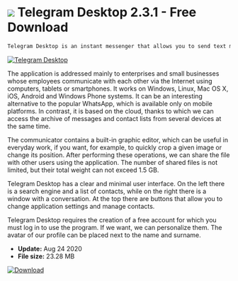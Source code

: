 # ![](https://cdn.softexe.net/static/icon/d/telegram-desktop-8532.png) Telegram Desktop 2.3.1 - Free Download

```sh
Telegram Desktop is an instant messenger that allows you to send text messages, photos, videos and files saved in various formats (doc, zip, mp3, etc.), as well as creating groups of up to 200 users.
```
[![Telegram Desktop](https://gallery.dpcdn.pl/imgc/Tools/73393/g_-_420x350_1.5_-_x20170112193601_0.jpeg)](https://softexe.net/win/internet/messenger/telegram-desktop:hecb.html)

The application is addressed mainly to enterprises and small businesses whose employees communicate with each other via the Internet using computers, tablets or smartphones. It works on Windows, Linux, Mac OS X, iOS, Android and Windows Phone systems. It can be an interesting alternative to the popular WhatsApp, which is available only on mobile platforms. In contrast, it is based on the cloud, thanks to which we can access the archive of messages and contact lists from several devices at the same time.
 
 The communicator contains a built-in graphic editor, which can be useful in everyday work, if you want, for example, to quickly crop a given image or change its position. After performing these operations, we can share the file with other users using the application. The number of shared files is not limited, but their total weight can not exceed 1.5 GB.
 
 Telegram Desktop has a clear and minimal user interface. On the left there is a search engine and a list of contacts, while on the right there is a window with a conversation. At the top there are buttons that allow you to change application settings and manage contacts.
 
 Telegram Desktop requires the creation of a free account for which you must log in to use the program. If we want, we can personalize them. The avatar of our profile can be placed next to the name and surname.


- **Update:** Aug 24 2020
- **File size:** 23.28 MB

[![Download](https://cdn.softexe.net/static/img/download.png)](https://softexe.net/win/internet/messenger/telegram-desktop:hecb.html)


